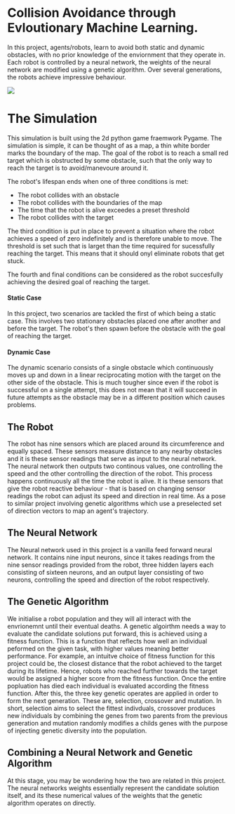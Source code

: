 # Collision Avoidance through Evloutionary Machine Learning.

In this project, agents/robots, learn to avoid both static and dynamic obstacles, with no prior knowledge of the enviornment that they operate in. Each robot is controlled by a neural network, the weights of the neural network are modified using a genetic algorithm. Over several generations, the robots achieve impressive behaviour.

![](images/demo.gif)

# The Simulation

This simulation is built using the 2d python game fraemwork Pygame. The simulation is simple, it can be thought of as a map, a thin white border marks the boundary of the map. The goal of the robot is to reach a small red target which is obstructed by some obstacle, such that the only way to reach the target is to avoid/manevoure around it.

The robot's lifespan ends when one of three conditions is met:
* The robot collides with an obstacle
* The robot collides with the boundaries of the map
* The time that the robot is alive exceedes a preset threshold
* The robot collides with the target

The third condition is put in place to prevent a situation where the robot achieves a speed of zero indefinitely and is therefore unable to move. The threshold is set such that is larget than the time required for sucessfully reaching the target. This means that it should onyl eliminate robots that get stuck.

The fourth and final conditions can be considered as the robot succesfully achieving the desired goal of reaching the target.

#### Static Case
In this project, two scenarios are tackled the first of which being a static case. This involves two stationary obstacles placed one after another and before the target. The robot's then spawn before the obstacle with the goal of reaching the target.

#### Dynamic Case
The dynamic scenario consists of a single obstacle which continuously moves up and down in a linear reciprocating motion with the target on the other side of the obstacle. This is much tougher since even if the robot is successful on a single attempt, this does not mean that it will succeed in future attempts as the obstacle may be in a different position which causes problems.

## The Robot

The robot has nine sensors which are placed around its circumference and equally spaced. These sensors measure distance to any nearby obstacles and it is these sensor readings that serve as input to the neural network. The neural network then outputs two continous values, one controlling the speed and the other controlling the direction of the robot. This process happens continuously all the time the robot is alive. It is these sensors that give the robot reactive behaviour - that is based on changing sensor readings the robot can adjust its speed and direction in real time. As a pose to similar project involving genetic algorithms which use a preselected set of direction vectors to map an agent's trajectory.


## The Neural Network
The Neural network used in this project is a vanilla feed forward neural network. It contains nine input neurons, since it takes readings from the nine sensor readings provided from the robot, three hidden layers each consisting of sixteen neurons, and an output layer consisting of two neurons, controlling the speed and direction of the robot respectively.

## The Genetic Algorithm
We initialise a robot population and they will all interact with the envrionemnt until their eventual deaths. A genetic algoirthm needs a way to evaluate the candidate solutions put forward, this is achieved using a fitness function. This is a function that reflects how well an individual peformed on the given task, with higher values meaning better performance. For example, an intuitve choice of fitness function for this project could be, the closest distance that the robot achieved to the target during its lifetime. Hence, robots who reached further towards the target would be assigned a higher score from the fitness function. Once the entire popluation has died each individual is evaluated according the fitness function. After this, the three key genetic operates are applied in order to form the next generation. These are, selection, crossover and mutation. In short, selection aims to select the fittest indivduals, crossover produces new individuals by combining the genes from two parents from the previous generation and mutation randomly modifies a childs genes with the purpose of injecting genetic diversity into the population.

## Combining a Neural Network and Genetic Algorithm
At this stage, you may be wondering how the two are related in this project. The neural networks weights essentially represent the candidate solution itself, and its these numerical values of the weights that the genetic algorithm operates on directly.









